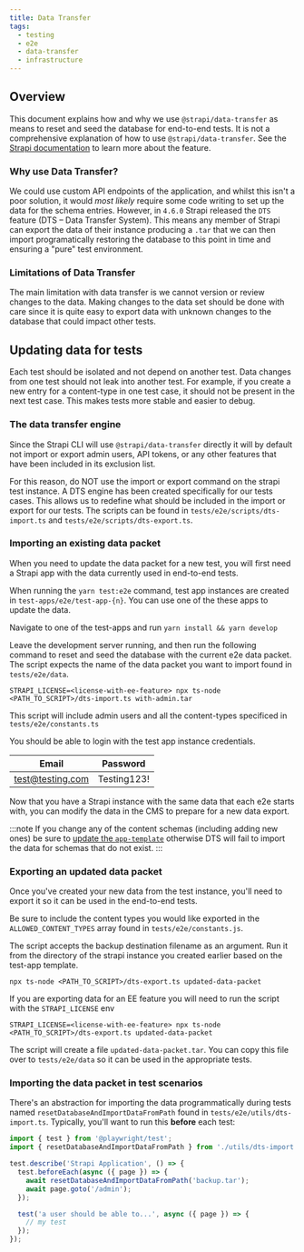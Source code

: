```yaml
---
title: Data Transfer
tags:
  - testing
  - e2e
  - data-transfer
  - infrastructure
---
```


## Overview

This document explains how and why we use `@strapi/data-transfer` as means to reset and seed the database for end-to-end tests. It is not a comprehensive explanation of how to use `@strapi/data-transfer`. See the [Strapi documentation](https://docs.strapi.io/developer-docs/latest/developer-resources/data-management.html) to learn more about the feature.

### Why use Data Transfer?

We could use custom API endpoints of the application, and whilst this isn't a poor solution, it would _most likely_ require some code writing to set up the data for the schema entries. However, in `4.6.0` Strapi released the `DTS` feature (DTS – Data Transfer System). This means any member of Strapi can export the data of their instance producing a `.tar` that we can then import programatically restoring the database to this point in time and ensuring a "pure" test environment.

### Limitations of Data Transfer

The main limitation with data transfer is we cannot version or review changes to the data. Making changes to the data set should be done with care since it is quite easy to export data with unknown changes to the database that could impact other tests.

## Updating data for tests

Each test should be isolated and not depend on another test. Data changes from one test should not leak into another test. For example, if you create a new entry for a content-type in one test case, it should not be present in the next test case. This makes tests more stable and easier to debug.

### The data transfer engine

Since the Strapi CLI will use `@strapi/data-transfer` directly it will by default not import or export admin users, API tokens, or any other features that have been included in its exclusion list.

For this reason, do NOT use the import or export command on the strapi test instance. A DTS engine has been created specifically for our tests cases. This allows us to redefine what should be included in the import or export for our tests. The scripts can be found in `tests/e2e/scripts/dts-import.ts` and `tests/e2e/scripts/dts-export.ts`.

### Importing an existing data packet

When you need to update the data packet for a new test, you will first need a Strapi app with the data currently used in end-to-end tests.

When running the `yarn test:e2e` command, test app instances are created in `test-apps/e2e/test-app-{n}`. You can use one of the these apps to update the data.

Navigate to one of the test-apps and run `yarn install && yarn develop`

Leave the development server running, and then run the following command to reset and seed the database with the current e2e data packet. The script expects the name of the data packet you want to import found in `tests/e2e/data`.

```shell
STRAPI_LICENSE=<license-with-ee-feature> npx ts-node <PATH_TO_SCRIPT>/dts-import.ts with-admin.tar
```

This script will include admin users and all the content-types specificed in `tests/e2e/constants.ts`

You should be able to login with the test app instance credentials.

| Email            | Password    |
| ---------------- | ----------- |
| test@testing.com | Testing123! |

Now that you have a Strapi instance with the same data that each e2e starts with, you can modify the data in the CMS to prepare for a new data export.

:::note
If you change any of the content schemas (including adding new ones) be sure to [update the `app-template`](./01-app-template.md) otherwise DTS will fail to import the data for schemas that do not exist.
:::

### Exporting an updated data packet

Once you've created your new data from the test instance, you'll need to export it so it can be used in the end-to-end tests.

Be sure to include the content types you would like exported in the `ALLOWED_CONTENT_TYPES` array found in `tests/e2e/constants.js`.

The script accepts the backup destination filename as an argument. Run it from the directory of the strapi instance you created earlier based on the test-app template.

```shell
npx ts-node <PATH_TO_SCRIPT>/dts-export.ts updated-data-packet
```

If you are exporting data for an EE feature you will need to run the script with the `STRAPI_LICENSE` env

```shell
STRAPI_LICENSE=<license-with-ee-feature> npx ts-node <PATH_TO_SCRIPT>/dts-export.ts updated-data-packet
```

The script will create a file `updated-data-packet.tar`. You can copy this file over to `tests/e2e/data` so it can be used in the appropriate tests.

### Importing the data packet in test scenarios

There's an abstraction for importing the data programmatically during tests named `resetDatabaseAndImportDataFromPath` found in `tests/e2e/utils/dts-import.ts`. Typically, you'll want to run this **before** each test:

```ts
import { test } from '@playwright/test';
import { resetDatabaseAndImportDataFromPath } from './utils/dts-import';

test.describe('Strapi Application', () => {
  test.beforeEach(async ({ page }) => {
    await resetDatabaseAndImportDataFromPath('backup.tar');
    await page.goto('/admin');
  });

  test('a user should be able to...', async ({ page }) => {
    // my test
  });
});
```
